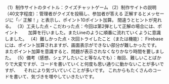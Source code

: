 （1）制作サイトのタイトル：クイズチャットゲーム
（2）制作サイトの説明（40文字程度）：管理者がクイズを投稿し、参加者が答える
    正解するとメッセージに「✅ 正解！」と表示し、ポイント10ポイント加算。
    間違うとヒントが見れる。
（3）工夫した点・こだわった点：今回は第2弾として正解の場合には、ポイント
 　　加算を行いました。またLineのように順番に流れていくように意識しました。
（4）難しかった点・次回トライしたこと（または機能）： Firebaseには、ポイント加算されますが、画面表示ができない部分が難しかったです。
   またポイント加算を意識すると、問題が表示されなくなりかなり時間を要しました。
（5）備考（感想、シェアしたいこと等なんでも）：毎回、難しいことばかりで大変ですが、コードを書いていくと何度も思い通りに動かないことが多いですが、
　それにより気づいていくことが多いです。
  これからもたくさんのコードを書いて、気づきを増やしていきたいです。
  
    









